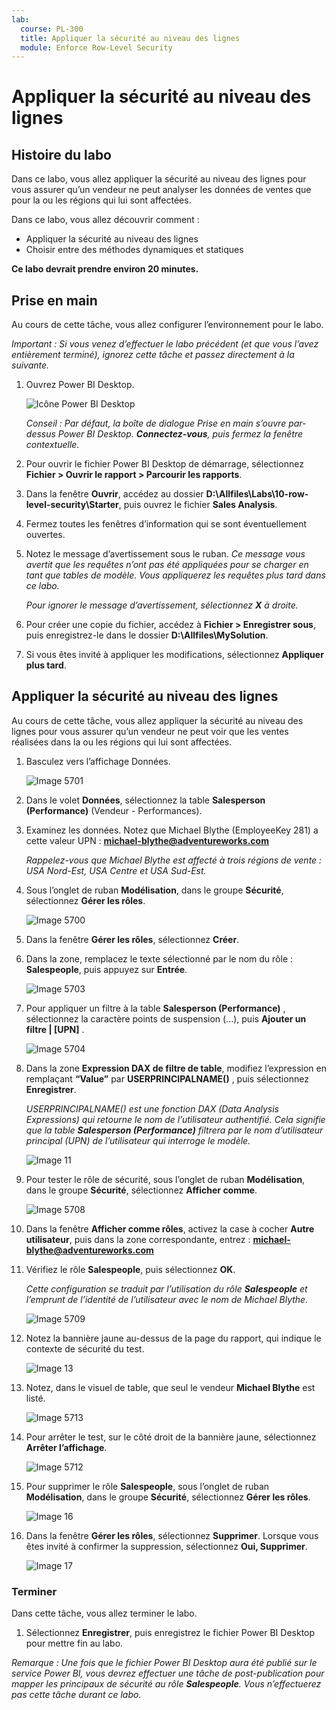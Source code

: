 ```yaml
---
lab:
  course: PL-300
  title: Appliquer la sécurité au niveau des lignes
  module: Enforce Row-Level Security
---
```



# **Appliquer la sécurité au niveau des lignes**

## **Histoire du labo**

Dans ce labo, vous allez appliquer la sécurité au niveau des lignes pour vous assurer qu’un vendeur ne peut analyser les données de ventes que pour la ou les régions qui lui sont affectées.

Dans ce labo, vous allez découvrir comment :

- Appliquer la sécurité au niveau des lignes
- Choisir entre des méthodes dynamiques et statiques

**Ce labo devrait prendre environ 20 minutes.**

## **Prise en main**

Au cours de cette tâche, vous allez configurer l’environnement pour le labo.

*Important : Si vous venez d’effectuer le labo précédent (et que vous l’avez entièrement terminé), ignorez cette tâche et passez directement à la suivante.*

1. Ouvrez Power BI Desktop.

    ![Icône Power BI Desktop](Linked_image_Files/02-load-data-with-power-query-in-power-bi-desktop_image1.png)

    *Conseil : Par défaut, la boîte de dialogue Prise en main s’ouvre par-dessus Power BI Desktop. **Connectez-vous**, puis fermez la fenêtre contextuelle.*

1. Pour ouvrir le fichier Power BI Desktop de démarrage, sélectionnez **Fichier > Ouvrir le rapport > Parcourir les rapports**.

1. Dans la fenêtre **Ouvrir**, accédez au dossier **D:\Allfiles\Labs\10-row-level-security\Starter**, puis ouvrez le fichier **Sales Analysis**.

1. Fermez toutes les fenêtres d’information qui se sont éventuellement ouvertes.

1. Notez le message d’avertissement sous le ruban. *Ce message vous avertit que les requêtes n’ont pas été appliquées pour se charger en tant que tables de modèle. Vous appliquerez les requêtes plus tard dans ce labo.*
    
    *Pour ignorer le message d’avertissement, sélectionnez **X** à droite.*

1. Pour créer une copie du fichier, accédez à **Fichier > Enregistrer sous**, puis enregistrez-le dans le dossier **D:\Allfiles\MySolution**.

1. Si vous êtes invité à appliquer les modifications, sélectionnez **Appliquer plus tard**.

## **Appliquer la sécurité au niveau des lignes**

Au cours de cette tâche, vous allez appliquer la sécurité au niveau des lignes pour vous assurer qu’un vendeur ne peut voir que les ventes réalisées dans la ou les régions qui lui sont affectées.

1. Basculez vers l’affichage Données.

   ![Image 5701](Linked_image_Files/04-configure-data-model-in-power-bi-desktop-advanced_image20.png)

1. Dans le volet **Données**, sélectionnez la table **Salesperson (Performance)** (Vendeur - Performances).


1. Examinez les données. Notez que Michael Blythe (EmployeeKey 281) a cette valeur UPN : **michael-blythe@adventureworks.com**
    
    *Rappelez-vous que Michael Blythe est affecté à trois régions de vente : USA Nord-Est, USA Centre et USA Sud-Est.*

1. Sous l’onglet de ruban **Modélisation**, dans le groupe **Sécurité**, sélectionnez **Gérer les rôles**.

    ![Image 5700](Linked_image_Files/04-configure-data-model-in-power-bi-desktop-advanced_image21.png)

1. Dans la fenêtre **Gérer les rôles**, sélectionnez **Créer**.

1. Dans la zone, remplacez le texte sélectionné par le nom du rôle : **Salespeople**, puis appuyez sur **Entrée**.

   ![Image 5703](Linked_image_Files/04-configure-data-model-in-power-bi-desktop-advanced_image23.png)

1. Pour appliquer un filtre à la table **Salesperson (Performance)** , sélectionnez la caractère points de suspension (...), puis **Ajouter un filtre \| [UPN]** .

   ![Image 5704](Linked_image_Files/04-configure-data-model-in-power-bi-desktop-advanced_image24.png)

1. Dans la zone **Expression DAX de filtre de table**, modifiez l’expression en remplaçant **“Value”** par **USERPRINCIPALNAME()** , puis sélectionnez **Enregistrer**.
    
    *USERPRINCIPALNAME() est une fonction DAX (Data Analysis Expressions) qui retourne le nom de l’utilisateur authentifié. Cela signifie que la table **Salesperson (Performance)** filtrera par le nom d’utilisateur principal (UPN) de l’utilisateur qui interroge le modèle.*

   ![Image 11](Linked_image_Files/04-configure-data-model-in-power-bi-desktop-advanced_image25.png)

1. Pour tester le rôle de sécurité, sous l’onglet de ruban **Modélisation**, dans le groupe **Sécurité**, sélectionnez **Afficher comme**.

   ![Image 5708](Linked_image_Files/04-configure-data-model-in-power-bi-desktop-advanced_image27.png)

1. Dans la fenêtre **Afficher comme rôles**, activez la case à cocher  **Autre utilisateur**, puis dans la zone correspondante, entrez : **michael-blythe@adventureworks.com**

1. Vérifiez le rôle **Salespeople**, puis sélectionnez **OK**.
    
    *Cette configuration se traduit par l’utilisation du rôle **Salespeople** et l’emprunt de l’identité de l’utilisateur avec le nom de Michael Blythe.*

   ![Image 5709](Linked_image_Files/04-configure-data-model-in-power-bi-desktop-advanced_image28.png)

1. Notez la bannière jaune au-dessus de la page du rapport, qui indique le contexte de sécurité du test.

   ![Image 13](Linked_image_Files/04-configure-data-model-in-power-bi-desktop-advanced_image30.png)

1. Notez, dans le visuel de table, que seul le vendeur **Michael Blythe** est listé.

   ![Image 5713](Linked_image_Files/04-configure-data-model-in-power-bi-desktop-advanced_image31.png)

1. Pour arrêter le test, sur le côté droit de la bannière jaune, sélectionnez **Arrêter l’affichage**.

   ![Image 5712](Linked_image_Files/04-configure-data-model-in-power-bi-desktop-advanced_image32.png)

1. Pour supprimer le rôle **Salespeople**, sous l’onglet de ruban **Modélisation**, dans le groupe **Sécurité**, sélectionnez **Gérer les rôles**.

   ![Image 16](Linked_image_Files/04-configure-data-model-in-power-bi-desktop-advanced_image33.png)

1. Dans la fenêtre **Gérer les rôles**, sélectionnez **Supprimer**. Lorsque vous êtes invité à confirmer la suppression, sélectionnez **Oui, Supprimer**.

   ![Image 17](Linked_image_Files/04-configure-data-model-in-power-bi-desktop-advanced_image34.png)

### **Terminer**

Dans cette tâche, vous allez terminer le labo.

1. Sélectionnez **Enregistrer**, puis enregistrez le fichier Power BI Desktop pour mettre fin au labo.

*Remarque : Une fois que le fichier Power BI Desktop aura été publié sur le service Power BI, vous devrez effectuer une tâche de post-publication pour mapper les principaux de sécurité au rôle **Salespeople**. Vous n’effectuerez pas cette tâche durant ce labo.*
